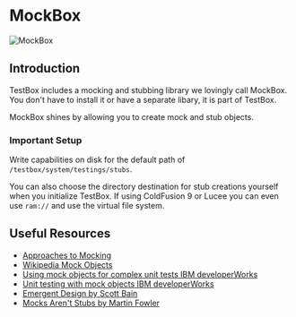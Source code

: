 # MockBox

![MockBox](../../.gitbook/assets/MockBox\_300.png)

## Introduction

TestBox includes a mocking and stubbing library we lovingly call MockBox.  You don't have to install it or have a separate libary, it is part of TestBox.

MockBox shines by allowing you to create mock and stub objects.

### Important Setup

Write capabilities on disk for the default path of `/testbox/system/testings/stubs`.&#x20;

You can also choose the directory destination for stub creations yourself when you initialize TestBox. If using ColdFusion 9 or Lucee you can even use `ram://` and use the virtual file system.

## Useful Resources

* [Approaches to Mocking](http://www.onjava.com/pub/a/onjava/2004/02/11/mocks.html)
* [Wikipedia Mock Objects](http://en.wikipedia.org/wiki/Mock\_object)
* [Using mock objects for complex unit tests IBM developerWorks](http://www-128.ibm.com/developerworks/rational/library/oct06/pollice/index.html)
* [Unit testing with mock objects IBM developerWorks](http://www.ibm.com/developerworks/library/j-mocktest.html)
* [Emergent Design by Scott Bain](http://www.netobjectives.com/emergent-design-evolutionary-nature-professional-software-development)
* [Mocks Aren't Stubs by Martin Fowler](http://martinfowler.com/articles/mocksArentStubs.html)
